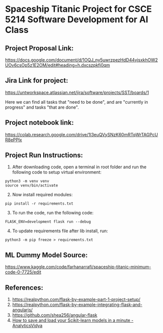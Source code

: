 # Spaceship Titanic Project for CSCE 5214 Software Development for AI Class


## Project Proposal Link:

https://docs.google.com/document/d/1OQJ_ny5uwrzpezHdD44vjsxkhOW2UOv6csOp5z1E2OM/edit#heading=h.dxcszpkfj0qm

## Jira Link for project:

https://untworkspace.atlassian.net/jira/software/projects/SST/boards/1

Here we can find all tasks that "need to be done", and are "currently in progress" and tasks "that are done".


## Project notebook link:

https://colab.research.google.com/drive/1l3euQVySNzK60mRTqWrTAGPcUR8ePPlx

## Project Run Instructions:
1. After downloading code, open a terminal in root folder and run the following code to setup virtual environment:
```
python3 -m venv venv
source venv/bin/activate
```
2. Now install required modules:
```
pip install -r requirements.txt
```
3. To run the code, run the following code:
```
FLASK_ENV=development flask run --debug
```
4. To update requirements file after lib install, run:
```
python3 -m pip freeze > requirements.txt
```

## ML Dummy Model Source:

https://www.kaggle.com/code/farhanarrafi/spaceship-titanic-minimum-code-0-7725/edit


## References:
1. https://realpython.com/flask-by-example-part-1-project-setup/
2. https://realpython.com/flask-by-example-integrating-flask-and-angularjs/
3. https://github.com/shea256/angular-flask
4. [How to save and load your Scikit-learn models in a minute - AnalyticsVidya](https://medium.com/analytics-vidhya/save-and-load-your-scikit-learn-models-in-a-minute-21c91a961e9b)
